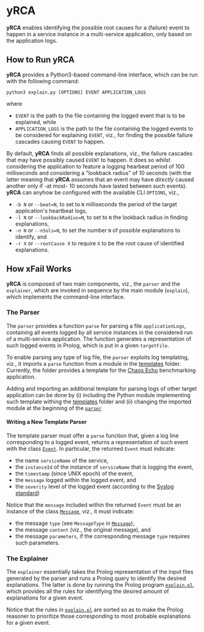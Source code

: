 # yRCA
**yRCA** enables identifying the possible root causes for a (failure) event to happen in a service instance in a multi-service application, only based on the application logs.

## How to Run yRCA
**yRCA** provides a Python3-based command-line interface, which can be run with the following command:
```
python3 explain.py [OPTIONS] EVENT APPLICATION_LOGS
```
where
* `EVENT` is the path to the file containing the logged event that is to be explained, while
* `APPLICATION_LOGS` is the path to the file containing the logged events to be considered for explaining `EVENT`, viz., for finding the possible failure cascades causing `EVENT` to happen.

By default, **yRCA** finds all possible explanations,  viz., the failure cascades that may have possibly caused `EVENT` to happen.
It does so whilst considering the application to feature a logging hearbeat period of 100 milliseconds and considering a "lookback radius" of 10 seconds (with the latter meaning that **yRCA** assumes that an event may have *directly* caused another only if -at most- 10 seconds have lasted between such events). 
**yRCA** can anyhow be configured with the available CLI `OPTIONS`, viz.,
* `-b N` or `--beat=N`, to set to `N` milliseconds the period of the target application's heartbeat logs,
* `-l N` or `--lookbackRadius=N`, to set to `N` the lookback radius in finding explanations,
* `-n N` or `--nSols=N`, to set the number `N` of possible explanations to identify, and
* `-r X` or `--rootCause X` to require `X` to be the root cause of identified explanations.

## How xFail Works

**yRCA** is composed of two main components, viz., the `parser` and the `explainer`, which are invoked in sequence by the main module (`explain`), which implements the command-line interface.

### The Parser
The `parser` provides a function `parse` for parsing a file `applicationLogs`, containing all events logged by all service instances in the considered run of a multi-service application.
The function generates a representation of such logged events in Prolog, which is put in a given `targetFile`. 

To enable parsing any type of log file, the `parser` exploits log templating, viz., it imports a `parse` function from a module in the [templates](parser/templates) folder. 
Currently, the folder provides a template for the [Chaos Echo](https://github.com/di-unipi-socc/chaos-echo) benchmarking application.

Adding and importing an additional template for parsing logs of other target application can be done by (i) including the Python module implementing such template withing the [templates](parser/templates) folder and (ii) changing the imported module at the beginning of the [`parser`](parser/parser.py#2)

#### Writing a New Template Parser
The template parser must offer a `parse` function that, given a log line corresponding to a logged event, returns a representation of such event with the class [`Event`](parser/model/event.py). 
In particular, the returned `Event` must indicate:
* the name `serviceName` of the service,
* the `instanceId` of the instance of `serviceName` that is logging the event,
* the `timestamp` (since UNIX epoch) of the event,
* the `message` logged within the logged event, and
* the `severity` level of the logged event (according to the [Syslog standard](https://datatracker.ietf.org/doc/html/rfc5424))

Notice that the `message` included within the returned `Event` must be an instance of the class [`Message`](parser/model/message.py), viz., it must indicate:
* the message `type` (see `MessageType` in [`Message`](parser/model/message.py)),
* the message `content` (viz., the original message), and
* the message `parameters`, if the corresponding message `type` requires such parameters.

### The Explainer
The `explainer` essentially takes the Prolog representation of the input files generated by the parser and runs a Prolog query to identify the desired explanations.
The latter is done by running the Prolog program [`explain.pl`](explainer/prolog/explain.pl), which provides all the rules for identifying the desired amount of explanations for a given event.

Notice that the rules in [`explain.pl`](explainer/prolog/explain.pl) are sorted so as to make the Prolog reasoner to prioritize those corresponding to most probable explanations for a given event.
